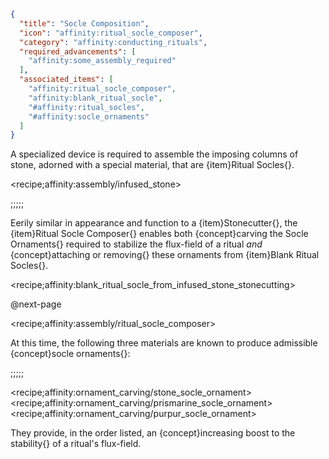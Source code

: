 ```json
{
  "title": "Socle Composition",
  "icon": "affinity:ritual_socle_composer",
  "category": "affinity:conducting_rituals",
  "required_advancements": [
    "affinity:some_assembly_required"
  ],
  "associated_items": [
    "affinity:ritual_socle_composer",
    "affinity:blank_ritual_socle",
    "#affinity:ritual_socles",
    "#affinity:socle_ornaments"
  ]
}
```

A specialized device is required to assemble the imposing columns of stone, adorned with a special material, that are
{item}Ritual Socles{}.

<recipe;affinity:assembly/infused_stone>

;;;;;

Eerily similar in appearance and function to a {item}Stonecutter{}, the {item}Ritual Socle Composer{} enables both 
{concept}carving the Socle Ornaments{} required to stabilize the flux-field of a ritual *and*
{concept}attaching or removing{} these ornaments from {item}Blank Ritual Socles{}. 

<recipe;affinity:blank_ritual_socle_from_infused_stone_stonecutting>

@next-page


<recipe;affinity:assembly/ritual_socle_composer>


At this time, the following three materials are known to produce admissible {concept}socle ornaments{}:

;;;;;

<recipe;affinity:ornament_carving/stone_socle_ornament>
<recipe;affinity:ornament_carving/prismarine_socle_ornament>
<recipe;affinity:ornament_carving/purpur_socle_ornament>

They provide, in the order listed, an {concept}increasing boost to the stability{} of a ritual's flux-field.